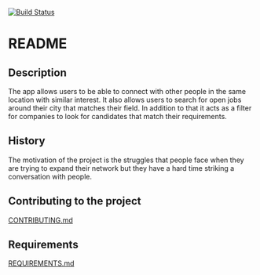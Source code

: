 [![Build Status](https://travis-ci.com/nyu-software-engineering/fall-2019-networking-app.svg?branch=master)](https://travis-ci.com/nyu-software-engineering/fall-2019-networking-app)
# README

## Description 
The app allows users to be able to connect with other people in the same location with similar interest. It also allows users to search for open jobs around their city that matches their field. In addition to that it acts as a filter for companies to look for candidates that match their requirements. 

## History 
The motivation of the project is the struggles that people face when they are trying to expand their network but they have a hard time striking a conversation with people. 

## Contributing to the project <br>
[CONTRIBUTING.md](Comtributing.md)

## Requirements <br>
[REQUIREMENTS.md](REQUIREMENTS.md)
